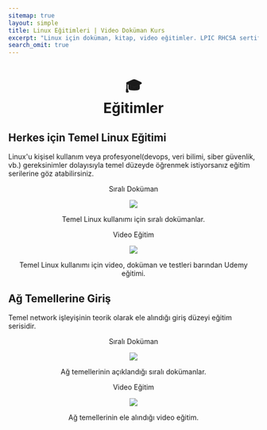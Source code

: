 ```yaml
---
sitemap: true
layout: simple
title: Linux Eğitimleri | Video Doküman Kurs
excerpt: "Linux için doküman, kitap, video eğitimler. LPIC RHCSA sertifika sınavlarına hazırlık. Hobi veya profesyonel çalışma yetkinliği için temel linux eğitim kaynakları."
search_omit: true
---
```



<h1 class="text-primary" align="center">🎓<br>Eğitimler</h1>
<h2 >Herkes için Temel Linux Eğitimi</h2>
<p > Linux'u kişisel kullanım veya profesyonel(devops, veri bilimi, siber güvenlik, vb.) gereksinimler dolayısıyla temel düzeyde öğrenmek istiyorsanız eğitim serilerine göz atabilirsiniz.</p>

<div align="center" class="row">
	<div class="col-md-6">
    <div class="card row-flex no-gutters border rounded overflow-hidden flex-md-row mb-4 shadow-sm h-md-250 position-relative">
    <div class="col p-4 d-flex flex-column position-static">
 	  <p class="yesil text-success">Sıralı Doküman</p>
	  <img src="{{ site.url }}/data/img/linux-doc.webp"/>
          <p class="card-text mb-auto">Temel Linux kullanımı için sıralı dokümanlar.</p>
		  <p></p>
          <a href="{{ site.url }}/temel-linux" class=" stretched-link"></a>
    </div>
    </div>
  </div>
	<div class="col-md-6">
      <div class="no-gutters border rounded overflow-hidden flex-md-row mb-4 shadow-sm h-md-250 position-relative">
      <div class="col p-4 d-flex flex-column position-static">
			<p class="mavi text-primary">Video Eğitim</p>
		<img src="{{ site.url }}/data/img/video-egitim.webp"/>
          <p class="card-text mb-auto">Temel Linux kullanımı için video, doküman ve testleri barından Udemy eğitimi.</p>
          <a href="{{ site.url }}/kurs" class=" stretched-link"></a>
      </div>
      </div>
  </div>
</div>
 
<h2>Ağ Temellerine Giriş</h2>
<p> Temel network işleyişinin teorik olarak ele alındığı giriş düzeyi eğitim serisidir.</p>

<div align="center" class="row">
	<div class="col-md-6">
    <div class="card row-flex no-gutters border rounded overflow-hidden flex-md-row mb-4 shadow-sm h-md-250 position-relative">
    <div class="col p-4 d-flex flex-column position-static">
 	  <p class="yesil text-success">Sıralı Doküman</p>
	  <img src="{{ site.url }}/data/img/network-doc.webp"/>
          <p class="card-text mb-auto">Ağ temellerinin açıklandığı sıralı dokümanlar.</p>
		  <p></p>
          <a href="{{ site.url }}/temel-network" class=" stretched-link"></a>
    </div>
    </div>
  </div>
	<div class="col-md-6">
      <div class="no-gutters border rounded overflow-hidden flex-md-row mb-4 shadow-sm h-md-250 position-relative">
      <div class="col p-4 d-flex flex-column position-static">
			<p class="mavi text-primary">Video Eğitim</p>
		<img src="{{ site.url }}/data/img/network-video.webp"/>
          <p class="card-text mb-auto">Ağ temellerinin ele alındığı video eğitim.</p>
          <a href="https://www.youtube.com/playlist?list=PLe-saRM3WlvNJFG4DfwYzTL9P20M6DPHj" target="_blank" class="stretched-link"></a>
      </div>
      </div>
  </div>
</div>

<h2 style="display:none;">Bash Kabuk Programlamaya Giriş</h2>
<p style="display:none;">Temel düzey kabuk programlama eğitim serisidir.</p>

<div style="display:none;" align="center" class="row">
	<div class="col-md-6">
    <div class="card row-flex no-gutters border rounded overflow-hidden flex-md-row mb-4 shadow-sm h-md-250 position-relative">
    <div class="col p-4 d-flex flex-column position-static">
 	  <p class="yesil text-success">Sıralı Doküman</p>
	  <img src="{{ site.url }}/data/img/bash-script.png"/>
          <p class="card-text mb-auto">Kabuk programlama için sıralı dokümanlar.</p>
		  <p></p>
          <a href="{{ site.url }}/temel-network" class=" stretched-link"></a>
    </div>
    </div>
  </div>
	
</div>

    



